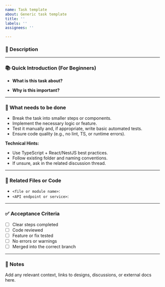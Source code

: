 ```yaml
---
name: Task template
about: Generic task template
title: ''
labels: ''
assignees: ''

---
```


### 📝 Description

<Briefly describe what the task is about and why it matters. This section should be concise and actionable.>

---

### 📚 Quick Introduction (For Beginners)

- **What is this task about?**  
  <Explain the purpose of the task in simple terms.>

- **Why is this important?**  
  <Explain how this helps the project or product move forward.>

---

### 🔧 What needs to be done

- Break the task into smaller steps or components.
- Implement the necessary logic or feature.
- Test it manually and, if appropriate, write basic automated tests.
- Ensure code quality (e.g., no lint, TS, or runtime errors).

**Technical Hints:**
- Use TypeScript + React/NestJS best practices.
- Follow existing folder and naming conventions.
- If unsure, ask in the related discussion thread.

---

### 📁 Related Files or Code

- `<file or module name>`: <short description>
- `<API endpoint or service>`: <short description>

---

### ✅ Acceptance Criteria

- [ ] Clear steps completed
- [ ] Code reviewed
- [ ] Feature or fix tested
- [ ] No errors or warnings
- [ ] Merged into the correct branch

---

### 🧠 Notes

Add any relevant context, links to designs, discussions, or external docs here.
